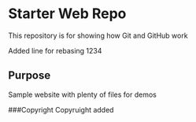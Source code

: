 # Starter Web Repo

This repository is for showing how Git and GitHub work

Added line for rebasing 1234

## Purpose

Sample website with plenty of files for demos

###Copyright
Copyruight added